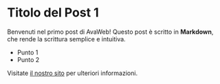 # Titolo del Post 1

Benvenuti nel primo post di AvaWeb! Questo post è scritto in **Markdown**, che rende la scrittura semplice e intuitiva.

- Punto 1
- Punto 2

Visitate [il nostro sito](https://example.com) per ulteriori informazioni.

